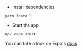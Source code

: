 - Install dependencies

```bash
yarn install
```

- Start the app

```bash
npx expo start
```

You can take a look on Expo's [docs](https://docs.expo.dev).
